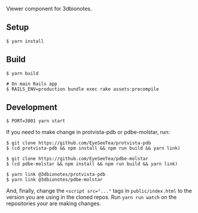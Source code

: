 Viewer component for 3dbionotes.

## Setup

```shell
$ yarn install
```

## Build

```shell
$ yarn build

# On main Rails app
$ RAILS_ENV=production bundle exec rake assets:precompile
```

## Development

```shell
$ PORT=3001 yarn start
```

If you need to make change in protvista-pdb or pdbe-molstar, run:

```shell
$ git clone https://github.com/EyeSeeTea/protvista-pdb
$ (cd protvista-pdb && npm install && npm run build && yarn link)

$ git clone https://github.com/EyeSeeTea/pdbe-molstar
$ (cd pdbe-molstar && npm install && npm run build && yarn link)

$ yarn link @3dbionotes/protvista-pdb
$ yarn link @3dbionotes/pdbe-molstar
```

And, finally, change the `<script src="..."` tags in `public/index.html` to the version you are using in the cloned repos. Run `yarn run watch` on the repositories your are making changes.

